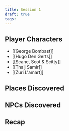 ```yaml
---
title: Session 1
draft: true
tags:
---
```

## Player Characters
- [[George Bombast]]
- [[Hugo Den Gerts]]
- [[Scane, Scot & Scitty]]
- [[Thalj Samir]]
- [[Zuri L'amart]]
## Places Discovered

## NPCs Discovered

## Recap